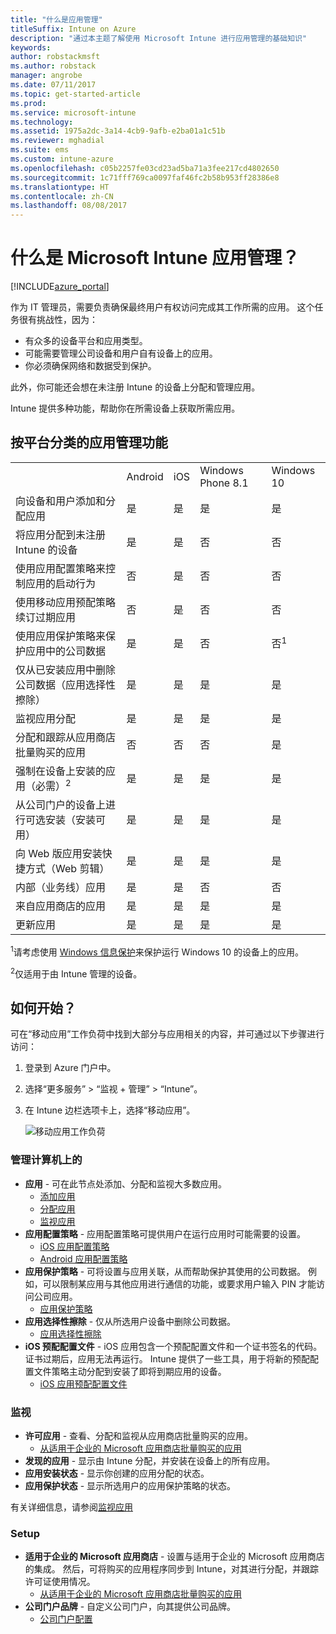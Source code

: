 ```yaml
---
title: "什么是应用管理"
titleSuffix: Intune on Azure
description: "通过本主题了解使用 Microsoft Intune 进行应用管理的基础知识"
keywords: 
author: robstackmsft
ms.author: robstack
manager: angrobe
ms.date: 07/11/2017
ms.topic: get-started-article
ms.prod: 
ms.service: microsoft-intune
ms.technology: 
ms.assetid: 1975a2dc-3a14-4cb9-9afb-e2ba01a1c51b
ms.reviewer: mghadial
ms.suite: ems
ms.custom: intune-azure
ms.openlocfilehash: c05b2257fe03cd23ad5ba71a3fee217cd4802650
ms.sourcegitcommit: 1c71fff769ca0097faf46fc2b58b953ff28386e8
ms.translationtype: HT
ms.contentlocale: zh-CN
ms.lasthandoff: 08/08/2017
---
```

# <a name="what-is-microsoft-intune-app-management"></a>什么是 Microsoft Intune 应用管理？


[!INCLUDE[azure_portal](./includes/azure_portal.md)]


作为 IT 管理员，需要负责确保最终用户有权访问完成其工作所需的应用。 这个任务很有挑战性，因为：
- 有众多的设备平台和应用类型。
- 可能需要管理公司设备和用户自有设备上的应用。
- 你必须确保网络和数据受到保护。

此外，你可能还会想在未注册 Intune 的设备上分配和管理应用。

Intune 提供多种功能，帮助你在所需设备上获取所需应用。

## <a name="app-management-capabilities-by-platform"></a>按平台分类的应用管理功能

||||||
|-|-|-|-|-|
|&nbsp; |Android|iOS|Windows Phone 8.1|Windows 10|
|向设备和用户添加和分配应用|是|是|是|是|
|将应用分配到未注册 Intune 的设备|是|是|否|否|
|使用应用配置策略来控制应用的启动行为|否|是|否|否|
|使用移动应用预配策略续订过期应用|否|是|否|否|
|使用应用保护策略来保护应用中的公司数据|是|是|否|否<sup>1</sup>|
|仅从已安装应用中删除公司数据（应用选择性擦除）|是|是|是|是|
|监视应用分配|是|是|是|是|
|分配和跟踪从应用商店批量购买的应用|否|否|否|是|
|强制在设备上安装的应用（必需）<sup>2</sup>|是|是|是|是|
|从公司门户的设备上进行可选安装（安装可用）|是|是|是|是|
|向 Web 版应用安装快捷方式（Web 剪辑）|是|是|是|是|
|内部（业务线）应用|是|是|否|否|
|来自应用商店的应用|是|是|是|是|
|更新应用|是|是|是|是|

<sup>1</sup>请考虑使用 [Windows 信息保护](windows-information-protection-configure.md)来保护运行 Windows 10 的设备上的应用。

<sup>2</sup>仅适用于由 Intune 管理的设备。

## <a name="how-to-get-started"></a>如何开始？

可在“移动应用”工作负荷中找到大部分与应用相关的内容，并可通过以下步骤进行访问：

1. 登录到 Azure 门户中。
2. 选择“更多服务” > “监视 + 管理” > “Intune”。
3. 在 Intune 边栏选项卡上，选择“移动应用”。

    ![移动应用工作负荷](./media/apps-workload.png)

### <a name="manage"></a>管理计算机上的
- **应用** - 可在此节点处添加、分配和监视大多数应用。
    - [添加应用](apps-add.md)
    - [分配应用](apps-deploy.md)
    - [监视应用](apps-monitor.md)
- **应用配置策略** - 应用配置策略可提供用户在运行应用时可能需要的设置。
    - [iOS 应用配置策略](app-configuration-policies-use-ios.md)
    - [Android 应用配置策略](app-configuration-policies-use-android.md)
- **应用保护策略** - 可将设置与应用关联，从而帮助保护其使用的公司数据。 例如，可以限制某应用与其他应用进行通信的功能，或要求用户输入 PIN 才能访问公司应用。
    - [应用保护策略](app-protection-policies.md)
- **应用选择性擦除** - 仅从所选用户设备中删除公司数据。
    - [应用选择性擦除](apps-selective-wipe.md)
- **iOS 预配配置文件** - iOS 应用包含一个预配配置文件和一个证书签名的代码。 证书过期后，应用无法再运行。 Intune 提供了一些工具，用于将新的预配配置文件策略主动分配到安装了即将到期应用的设备。
    - [iOS 应用预配配置文件](app-provisioning-profile-ios.md)

### <a name="monitor"></a>监视
- **许可应用** - 查看、分配和监视从应用商店批量购买的应用。
    - [从适用于企业的 Microsoft 应用商店批量购买的应用](windows-store-for-business.md)
- **发现的应用** - 显示由 Intune 分配，并安装在设备上的所有应用。
- **应用安装状态** - 显示你创建的应用分配的状态。
- **应用保护状态** - 显示所选用户的应用保护策略的状态。

有关详细信息，请参阅[监视应用](apps-monitor.md)

### <a name="setup"></a>Setup
<!--- **iOS VPP Tokens**
    - [iOS volume-purchased apps](vpp-apps-ios.md) --->
- **适用于企业的 Microsoft 应用商店** - 设置与适用于企业的 Microsoft 应用商店的集成。 然后，可将购买的应用程序同步到 Intune，对其进行分配，并跟踪许可证使用情况。
    - [从适用于企业的 Microsoft 应用商店批量购买的应用](windows-store-for-business.md)
- **公司门户品牌** - 自定义公司门户，向其提供公司品牌。
    - [公司门户配置](company-portal-app.md)
